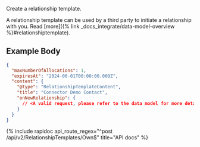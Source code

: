 Create a relationship template.

A relationship template can be used by a third party to initiate a relationship with you.
Read [more]({% link _docs_integrate/data-model-overview %}#relationshiptemplate).

## Example Body

```json
{
  "maxNumberOfAllocations": 1,
  "expiresAt": "2024-06-01T00:00:00.000Z",
  "content": {
    "@type": "RelationshipTemplateContent",
    "title": "Connector Demo Contact",
    "onNewRelationship": {
      // <A valid request, please refer to the data model for more details>
    }
  }
}
```

{% include rapidoc api_route_regex="^post /api/v2/RelationshipTemplates/Own$" title="API docs" %}
